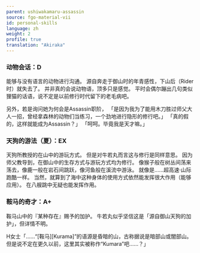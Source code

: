 ```yaml
---
parent: ushiwakamaru-assassin
source: fgo-material-vii
id: personal-skills
language: zh
weight: 2
profile: true
translation: "Akiraka"
---
```


### 动物会话：D

能够与没有语言的动物进行沟通。
源自奔走于御山时的年青感性，下山后（Rider时）就失去了。
并非真的会说动物语，顶多只是感觉。
平时会偶尔蹦出几句类似狸猫的话语，说不定是以前修行时代留下的老毛病吧。

另外，若是询问她为何会是Assassin职阶，
「是因为我为了能用木刀胜过师父大人一招，曾经拿森林的动物们当练习，一个劲地进行隐形的修行吧。」
「真的假的，这样就能成为Assassin？」
「呵呵。毕竟我是天才嘛。」

### 天狗的游法（夏）：EX

天狗所教授的在山中的游玩方式。
但是对牛若丸而言这与修行是同样意思。
因为师父教导到，在御山中的生存方式与游玩方式均为修行。
像猴子般在树丛间荡来荡去，像鹿一般在岩石间跳跃，像河鱼般在溪流中游泳。
就像是……超高速·山际跑酷一样。
当然，就算到了海中这种身体的使用方式依然能发挥很大作用（能够应用）。
在八艘跳中无疑也能发挥作用。

### 鞍马的奇才：A+

鞍马山中的『某种存在』赐予的加护。
牛若丸似乎坚信这是「源自御山天狗的加护」，但详情不明。

H女士「……“[鞍马][Kurama]”的语源是昏暗的山，古称据说是暗部山或闇部山。但是说不定在更久以前，这里其实被称作“Kumara”吧……？」
